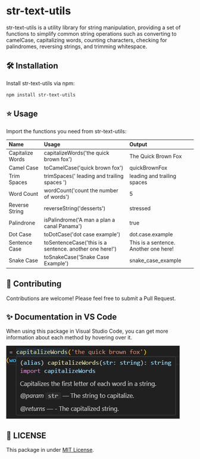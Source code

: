 # str-text-utils

str-text-utils is a utility library for string manipulation, providing a set of functions to simplify common string operations such as converting to camelCase, capitalizing words, counting characters, checking for palindromes, reversing strings, and trimming whitespace.

## 🛠️ Installation

Install str-text-utils via npm:

```pre
npm install str-text-utils
```

## ⭐ Usage

Import the functions you need from str-text-utils:

| Name        | Usage           | Output  |
| :------------- |:-------------| :-----|
| Capitalize Words      | capitalizeWords('the quick brown fox') | The Quick Brown Fox |
| Camel Case      | toCamelCase('quick brown fox')      | quickBrownFox |
| Trim Spaces | trimSpaces('   leading and trailing spaces   ')      |  leading and trailing spaces |
| Word Count | wordCount('count the number of words') | 5 |
| Reverse String | reverseString('desserts') | stressed |
| Palindrone | isPalindrome('A man a plan a canal Panama') | true |
| Dot Case | toDotCase('dot case example') | dot.case.example |
| Sentence Case | toSentenceCase('this is a sentence. another one here!') | This is a sentence. Another one here! |
| Snake Case | toSnakeCase('Snake Case Example') | snake_case_example |


## 🚀 Contributing

Contributions are welcome! Please feel free to submit a Pull Request.

## ✨ Documentation in VS Code

When using this package in Visual Studio Code, you can get more information about each method by hovering over it. 

![alt text](img/hover.png)

## 📃 LICENSE

This package in under [MIT License](https://github.com/jatiinyadav/string-utils/blob/master/LICENSE).

